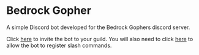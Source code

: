 # Bedrock Gopher

A simple Discord bot developed for the Bedrock Gophers discord server.

Click [here](https://discord.com/oauth2/authorize?client_id=917430991142920275&scope=bot&permissions=2147510272) to
invite the bot to your guild. You will also need to
click [here](https://discord.com/api/oauth2/authorize?client_id=917430991142920275&scope=applications.commands) to allow
the bot to register slash commands.